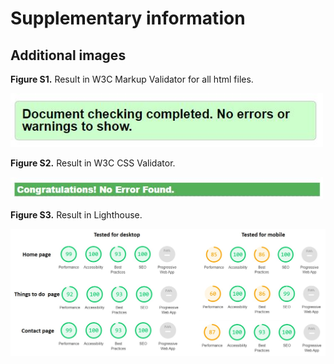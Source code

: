 # Supplementary information

## Additional images

**Figure S1.** Result in W3C Markup Validator for all html files.

<img src="assets/images/testing/w3c-markup-validator.jpg" alt="Result in W3C Markup Validator." width="500px" height="auto">

**Figure S2.** Result in W3C CSS Validator. 

<img src="assets/images/testing/w3c-css-validator.jpg" alt="Result in W3C CSS Validator." width="500px" height="auto">

**Figure S3.** Result in Lighthouse. 

<img src="assets/images/testing/lighthouse.jpg" alt="Result in Lighthouse." width="900px" height="auto">